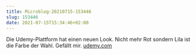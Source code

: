 ```yaml
---
title: Microblog-20210715-153446
slug: 153446
date: 2021-07-15T15:34:46+02:00
---
```


Die Udemy-Plattform hat einen neuen Look. Nicht mehr Rot sondern Lila ist die Farbe der Wahl. Gefällt mir. [udemy.com](https://www.udemy.com/ourbrand/)
